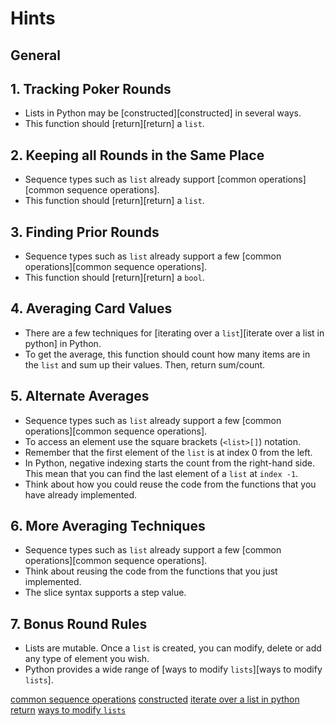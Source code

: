 # Hints

## General

## 1. Tracking Poker Rounds

- Lists in Python may be [constructed][constructed] in several ways.
- This function should [return][return] a `list`.

## 2. Keeping all Rounds in the Same Place

- Sequence types such as `list` already support [common operations][common sequence operations].
- This function should [return][return] a `list`.

## 3. Finding Prior Rounds

- Sequence types such as `list` already support a few [common operations][common sequence operations].
- This function should [return][return] a `bool`.

## 4. Averaging Card Values

- There are a few techniques for [iterating over a `list`][iterate over a list in python] in Python.
- To get the average, this function should count how many items are in the `list` and sum up their values. Then, return sum/count.

## 5. Alternate Averages

- Sequence types such as `list` already support a few [common operations][common sequence operations].
- To access an element use the square brackets (`<list>[]`) notation.
- Remember that the first element of the `list` is at index 0 from the left.
- In Python, negative indexing starts the count from the right-hand side. This mean that you can find the last element of a `list` at `index -1`.
- Think about how you could reuse the code from the functions that you have already implemented.

## 6. More Averaging Techniques

- Sequence types such as `list` already support a few [common operations][common sequence operations].
- Think about reusing the code from the functions that you just implemented.
- The slice syntax supports a step value.

## 7. Bonus Round Rules

- Lists are mutable. Once a `list` is created, you can modify, delete or add any type of element you wish.
- Python provides a wide range of [ways to modify `lists`][ways to modify `lists`].


[common sequence operations](https://docs.python.org/3/library/stdtypes.html#sequence-types-list-tuple-range)
[constructed](https://docs.python.org/3/library/stdtypes.html#list)
[iterate over a list in python](https://www.geeksforgeeks.org/iterate-over-a-list-in-python/)
[return](https://www.w3schools.com/python/ref_keyword_return.asp)
[ways to modify `lists`](https://realpython.com/python-lists-tuples/#lists-are-mutable)